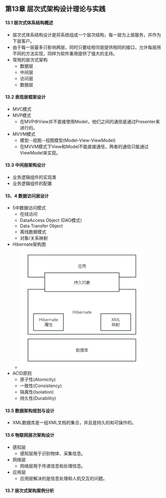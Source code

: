 ## 第13章 层次式架构设计理论与实践
#### 13.1 层次式体系结构概述
- 层次式体系结构设计是将系统组成一个层次结构，每一层为上层服务，并作为下层客户。
- 由于每一层最多只影响两层，同时只要给相邻层提供相同的接口，允许每层用不同的方法实现，同样为软件重用提供了强大的支持。
- 常用的层次式架构
	- 数据层
	- 中间层
	- 访问层
	- 数据层
#### 13.2 表现层框架设计
- MVC模式
- MVP模式
	- 在MVP中View并不直接使用Model，他们之间的通信是通过Presenter来进行的。
- MVVM模式
	- 模型--视图--视图模型(Model-View-ViewModel)
	- 在MVVM模式下View和Model不能直接通信，两者的通信只能通过ViewModel来实现。
#### 13.3 中间层架构设计
- 业务逻辑组件的实现类
- 业务逻辑组件的配置
#### 13、4 数据访问层设计
- 5中数据访问模式
	- 在线访问
	- DataAccess Object (DAO模式）
	- Data Transfer Object
	- 离线数据模式
	- 对象/关系映射
- Hibernate架构图
	- ![Hibernate](Hibernate.png)
-  ACID原则
	-  原子性(Atomicity)
	-  一致性(Consistency)
	-  隔离性(Isolation)
	-  持久性(Durability)
#### 13.5 数据架构规划与设计
- XML数据库是一组XML文档的集合，并且是持久的和可操作的。
#### 13.6 物联网层次架构设计
- 感知层
	- 感知层用于识别物体、采集信息。
- 网络层
	- 网络层用于传递信息和处理信息。
- 应用层
	- 应用层解决的是信息处理和人机交互的问题。
#### 13.7 层次式架构案例分析